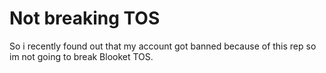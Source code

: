 # Not breaking TOS

So i recently found out that my account got banned because of this rep so im not going to break Blooket TOS.
